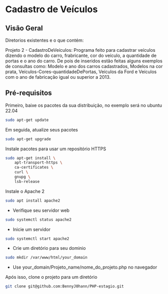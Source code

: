 # Cadastro de Veículos

## Visão Geral
Diretorios existentes e o que contém:

Projeto 2 - CadastroDeVeículos: Programa feito para cadastrar veículos dizendo o modelo do carro, frabricante, cor do veículo, a quantidade de portas e o ano do carro. De pois de inseridos estão feitas alguns exemplos de consultas como: Modelo e ano dos carros cadastrados, Modelos na cor prata, Veículos-Cores-quantidadeDePortas, Veículos da Ford e Veículos com o ano de fabricação igual ou superior a 2013.

## Pré-requisitos

Primeiro, baixe os pacotes da sua distribuição, no exemplo será no ubuntu 22.04

```bash
sudo apt-get update 
```

Em seguida, atualize seus pacotes

```bash
sudo apt-get upgrade
```

Instale pacotes para usar um repositório HTTPS

```bash
sudo apt-get install \
    apt-transport-https \
    ca-certificates \
    curl \
    gnupg \
    lsb-release
```


Instale o Apache 2

```bash
sudo apt install apache2
```

- Verifique seu servidor web

```bash
sudo systemctl status apache2
```
- Inicie um servidor

```bash
sudo systemctl start apache2
```
- Crie um diretório para seu dominio

```bash
sudo mkdir /var/www/html/your_domain
```
- Use your_domain/Projeto_name/nome_do_projeto.php no navegador

Após isso, clone o projeto para um diretório

```bash
git clone git@github.com:BennyJ0hann/PHP-estagio.git
```


